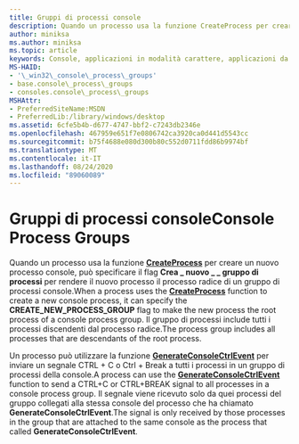 ```yaml
---
title: Gruppi di processi console
description: Quando un processo usa la funzione CreateProcess per creare un nuovo processo console, può specificare il flag crea \_ nuovo \_ \_ gruppo di processi per rendere il nuovo processo il processo radice di un gruppo di processi console.
author: miniksa
ms.author: miniksa
ms.topic: article
keywords: Console, applicazioni in modalità carattere, applicazioni da riga di comando, applicazioni Terminal, API console
MS-HAID:
- '\_win32\_console\_process\_groups'
- base.console\_process\_groups
- consoles.console\_process\_groups
MSHAttr:
- PreferredSiteName:MSDN
- PreferredLib:/library/windows/desktop
ms.assetid: 6cfe5b4b-d677-4747-bbf2-c7243db2346e
ms.openlocfilehash: 467959e651f7e0806742ca3920ca0d441d5543cc
ms.sourcegitcommit: b75f4688e080d300b80c552d0711fdd86b9974bf
ms.translationtype: MT
ms.contentlocale: it-IT
ms.lasthandoff: 08/24/2020
ms.locfileid: "89060089"
---
```

# <a name="console-process-groups"></a><span data-ttu-id="ede4d-104">Gruppi di processi console</span><span class="sxs-lookup"><span data-stu-id="ede4d-104">Console Process Groups</span></span>


<span data-ttu-id="ede4d-105">Quando un processo usa la funzione [**CreateProcess**](https://msdn.microsoft.com/library/windows/desktop/ms682425) per creare un nuovo processo console, può specificare il flag **Crea \_ nuovo \_ \_ gruppo di processi** per rendere il nuovo processo il processo radice di un gruppo di processi console.</span><span class="sxs-lookup"><span data-stu-id="ede4d-105">When a process uses the [**CreateProcess**](https://msdn.microsoft.com/library/windows/desktop/ms682425) function to create a new console process, it can specify the **CREATE\_NEW\_PROCESS\_GROUP** flag to make the new process the root process of a console process group.</span></span> <span data-ttu-id="ede4d-106">Il gruppo di processi include tutti i processi discendenti dal processo radice.</span><span class="sxs-lookup"><span data-stu-id="ede4d-106">The process group includes all processes that are descendants of the root process.</span></span>

<span data-ttu-id="ede4d-107">Un processo può utilizzare la funzione [**GenerateConsoleCtrlEvent**](generateconsolectrlevent.md) per inviare un segnale CTRL + C o Ctrl + Break a tutti i processi in un gruppo di processi della console.</span><span class="sxs-lookup"><span data-stu-id="ede4d-107">A process can use the [**GenerateConsoleCtrlEvent**](generateconsolectrlevent.md) function to send a CTRL+C or CTRL+BREAK signal to all processes in a console process group.</span></span> <span data-ttu-id="ede4d-108">Il segnale viene ricevuto solo da quei processi del gruppo collegati alla stessa console del processo che ha chiamato **GenerateConsoleCtrlEvent**.</span><span class="sxs-lookup"><span data-stu-id="ede4d-108">The signal is only received by those processes in the group that are attached to the same console as the process that called **GenerateConsoleCtrlEvent**.</span></span>

 

 




